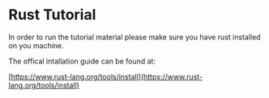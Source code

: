 # Rust Tutorial

In order to run the tutorial material please make sure you have rust installed on you machine. 

The offical intallation guide can be found at:

[https://www.rust-lang.org/tools/install](https://www.rust-lang.org/tools/install)